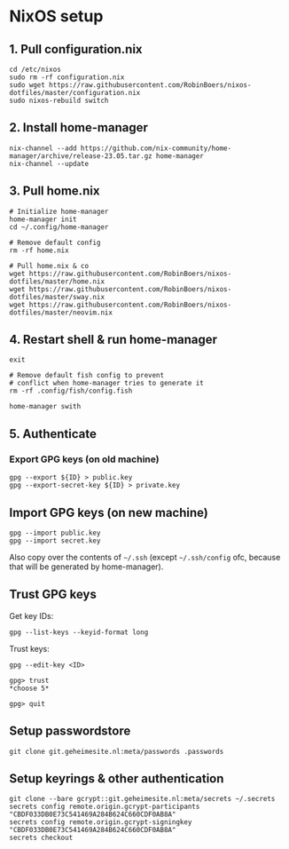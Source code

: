 # NixOS setup

## 1. Pull configuration.nix

```shell
cd /etc/nixos
sudo rm -rf configuration.nix
sudo wget https://raw.githubusercontent.com/RobinBoers/nixos-dotfiles/master/configuration.nix
sudo nixos-rebuild switch
```

## 2. Install home-manager

```shell
nix-channel --add https://github.com/nix-community/home-manager/archive/release-23.05.tar.gz home-manager
nix-channel --update
```

## 3. Pull home.nix

```shell
# Initialize home-manager
home-manager init
cd ~/.config/home-manager

# Remove default config
rm -rf home.nix

# Pull home.nix & co
wget https://raw.githubusercontent.com/RobinBoers/nixos-dotfiles/master/home.nix
wget https://raw.githubusercontent.com/RobinBoers/nixos-dotfiles/master/sway.nix
wget https://raw.githubusercontent.com/RobinBoers/nixos-dotfiles/master/neovim.nix
```

## 4. Restart shell & run home-manager

```shell
exit

# Remove default fish config to prevent
# conflict when home-manager tries to generate it
rm -rf .config/fish/config.fish

home-manager swith
```

## 5. Authenticate

### Export GPG keys (on old machine)

```shell
gpg --export ${ID} > public.key
gpg --export-secret-key ${ID} > private.key
```

## Import GPG keys (on new machine)

```shell
gpg --import public.key
gpg --import secret.key
```

Also copy over the contents of `~/.ssh` (except `~/.ssh/config` ofc, because that will be generated by home-manager).

## Trust GPG keys

Get key IDs:

```shell
gpg --list-keys --keyid-format long
```

Trust keys:

```shell
gpg --edit-key <ID>

gpg> trust
*choose 5*

gpg> quit
```

## Setup passwordstore

```shell
git clone git.geheimesite.nl:meta/passwords .passwords
```

## Setup keyrings & other authentication

```shell
git clone --bare gcrypt::git.geheimesite.nl:meta/secrets ~/.secrets
secrets config remote.origin.gcrypt-participants "CBDF033DB0E73C541469A284B624C660CDF0AB8A"
secrets config remote.origin.gcrypt-signingkey "CBDF033DB0E73C541469A284B624C660CDF0AB8A"
secrets checkout
```
